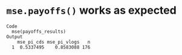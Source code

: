 # `mse.payoffs()` works as expected

    Code
      mse(payoffs_results)
    Output
        mse_pi_cds mse_pi_vlogs   n
      1  0.5337495    0.8583088 176

